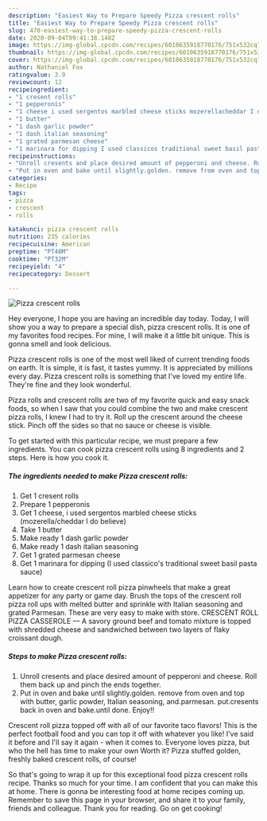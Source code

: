 ```yaml
---
description: "Easiest Way to Prepare Speedy Pizza crescent rolls"
title: "Easiest Way to Prepare Speedy Pizza crescent rolls"
slug: 470-easiest-way-to-prepare-speedy-pizza-crescent-rolls
date: 2020-09-04T09:41:38.148Z
image: https://img-global.cpcdn.com/recipes/6010635918770176/751x532cq70/pizza-crescent-rolls-recipe-main-photo.jpg
thumbnail: https://img-global.cpcdn.com/recipes/6010635918770176/751x532cq70/pizza-crescent-rolls-recipe-main-photo.jpg
cover: https://img-global.cpcdn.com/recipes/6010635918770176/751x532cq70/pizza-crescent-rolls-recipe-main-photo.jpg
author: Nathaniel Fox
ratingvalue: 3.9
reviewcount: 12
recipeingredient:
- "1 cresent rolls"
- "1 pepperonis"
- "1 cheese i used sergentos marbled cheese sticks mozerellacheddar I do believe"
- "1 butter"
- "1 dash garlic powder"
- "1 dash italian seasoning"
- "1 grated parmesan cheese"
- "1 marinara for dipping I used classicos traditional sweet basil pasta sauce"
recipeinstructions:
- "Unroll cresents and place desired amount of pepperoni and cheese. Roll them back up and pinch the ends together."
- "Put in oven and bake until slightly.golden. remove from oven and top with butter, garlic powder, Italian seasoning, and.parmesan. put.cresents back in oven and bake.until done. Enjoy!!"
categories:
- Recipe
tags:
- pizza
- crescent
- rolls

katakunci: pizza crescent rolls 
nutrition: 235 calories
recipecuisine: American
preptime: "PT40M"
cooktime: "PT32M"
recipeyield: "4"
recipecategory: Dessert

---
```



![Pizza crescent rolls](https://img-global.cpcdn.com/recipes/6010635918770176/751x532cq70/pizza-crescent-rolls-recipe-main-photo.jpg)

Hey everyone, I hope you are having an incredible day today. Today, I will show you a way to prepare a special dish, pizza crescent rolls. It is one of my favorites food recipes. For mine, I will make it a little bit unique. This is gonna smell and look delicious.

Pizza crescent rolls is one of the most well liked of current trending foods on earth. It is simple, it is fast, it tastes yummy. It is appreciated by millions every day. Pizza crescent rolls is something that I've loved my entire life. They're fine and they look wonderful.

Pizza rolls and crescent rolls are two of my favorite quick and easy snack foods, so when I saw that you could combine the two and make crescent pizza rolls, I knew I had to try it. Roll up the crescent around the cheese stick. Pinch off the sides so that no sauce or cheese is visible.


To get started with this particular recipe, we must prepare a few ingredients. You can cook pizza crescent rolls using 8 ingredients and 2 steps. Here is how you cook it.

<!--inarticleads1-->

##### The ingredients needed to make Pizza crescent rolls:

1. Get 1 cresent rolls
1. Prepare 1 pepperonis
1. Get 1 cheese, i used sergentos marbled cheese sticks (mozerella/cheddar I do believe)
1. Take 1 butter
1. Make ready 1 dash garlic powder
1. Make ready 1 dash italian seasoning
1. Get 1 grated parmesan cheese
1. Get 1 marinara for dipping (I used classico&#39;s traditional sweet basil pasta sauce)


Learn how to create crescent roll pizza pinwheels that make a great appetizer for any party or game day. Brush the tops of the crescent roll pizza roll ups with melted butter and sprinkle with Italian seasoning and grated Parmesan. These are very easy to make with store. CRESCENT ROLL PIZZA CASSEROLE — A savory ground beef and tomato mixture is topped with shredded cheese and sandwiched between two layers of flaky croissant dough. 

<!--inarticleads2-->

##### Steps to make Pizza crescent rolls:

1. Unroll cresents and place desired amount of pepperoni and cheese. Roll them back up and pinch the ends together.
1. Put in oven and bake until slightly.golden. remove from oven and top with butter, garlic powder, Italian seasoning, and.parmesan. put.cresents back in oven and bake.until done. Enjoy!!


Crescent roll pizza topped off with all of our favorite taco flavors! This is the perfect football food and you can top it off with whatever you like! I&#39;ve said it before and I&#39;ll say it again - when it comes to. Everyone loves pizza, but who the hell has time to make your own Worth it? Pizza stuffed golden, freshly baked crescent rolls, of course! 

So that's going to wrap it up for this exceptional food pizza crescent rolls recipe. Thanks so much for your time. I am confident that you can make this at home. There is gonna be interesting food at home recipes coming up. Remember to save this page in your browser, and share it to your family, friends and colleague. Thank you for reading. Go on get cooking!
